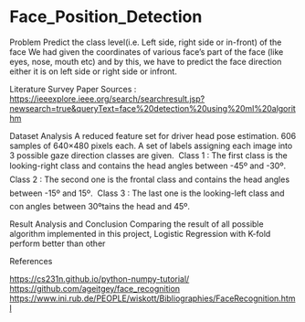 # Face_Position_Detection

Problem
Predict the class level(i.e. Left side, right side or in-front) of the face
We had given the coordinates of various face’s part of the face   (like eyes, nose, mouth etc) and by this, we have to predict the face direction either it is on left side or right side or infront.


Literature Survey
Paper Sources : https://ieeexplore.ieee.org/search/searchresult.jsp?newsearch=true&queryText=face%20detection%20using%20ml%20algorithm


Dataset Analysis
A reduced feature set for driver head pose estimation.
606 samples of 640×480 pixels each.
A set of labels assigning each image into 3 possible gaze direction classes are given. 
Class 1 : The first class is the looking-right class and contains the head angles between -45º and -30º. 
Class 2 : The second one is the frontal class and contains the head angles between -15º and 15º. 
Class 3 : The last one is the looking-left class and con angles between 30ºtains the head and 45º. 


Result Analysis and Conclusion
Comparing the result of all possible algorithm implemented in this project, Logistic Regression with K-fold perform better than other


References

https://cs231n.github.io/python-numpy-tutorial/
https://github.com/ageitgey/face_recognition
https://www.ini.rub.de/PEOPLE/wiskott/Bibliographies/FaceRecognition.html